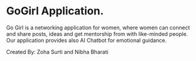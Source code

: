 # GoGirl Application.
Go Girl is a networking application for women, where women can connect and share posts, ideas and get mentorship from with like-minded people. Our application provides also AI Chatbot for emotional guidance.

Created By: Zoha Surti and Nibha Bharati
